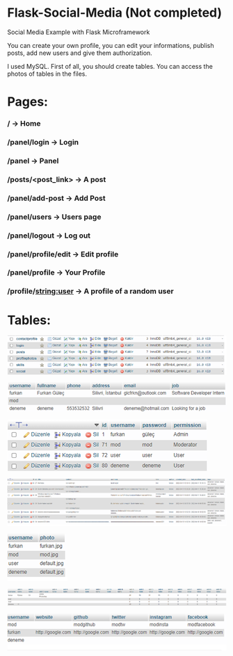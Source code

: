 # Flask-Social-Media (Not completed)
Social Media Example with Flask Microframework 

You can create your own profile, you can edit your informations, publish posts, add new users and give them authorization.

I used MySQL. First of all, you should create tables. You can access the photos of tables in the files.

# Pages:

### / -> Home

### /panel/login -> Login

### /panel -> Panel

### /posts/<post_link> -> A post

### /panel/add-post -> Add Post

### /panel/users -> Users page

### /panel/logout -> Log out

### /panel/profile/edit -> Edit profile

### /panel/profile -> Your Profile

### /profile/<string:user> -> A profile of a random user


# Tables:

![Table Names](/tables/Tables-1.png)

![contactprofile](/tables/table-contactprofile.png)

![login](/tables/table-login.png)

![posts](/tables/table-posts.png)

![profilephotos](/tables/table-profilephotos.png)

![skills](/tables/table-skills.png)

![social](/tables/table-social.png)



